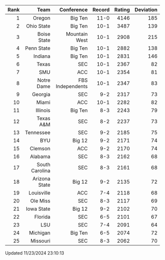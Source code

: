 | Rank  | Team                 | Conference           | Record   | Rating | Deviation |
| ---:  | ---:                 | ---:                 | ---:     | ---:   | ---:      |
| 1     | Oregon               | Big Ten              | 11-0     | 4146   | 185       |
| 2     | Ohio State           | Big Ten              | 10-1     | 3487   | 139       |
| 3     | Boise State          | Mountain West        | 10-1     | 2908   | 215       |
| 4     | Penn State           | Big Ten              | 10-1     | 2882   | 138       |
| 5     | Indiana              | Big Ten              | 10-1     | 2831   | 146       |
| 6     | Texas                | SEC                  | 10-1     | 2367   | 82        |
| 7     | SMU                  | ACC                  | 10-1     | 2354   | 81        |
| 8     | Notre Dame           | FBS Independents     | 10-1     | 2347   | 83        |
| 9     | Georgia              | SEC                  | 9-2      | 2317   | 73        |
| 10    | Miami                | ACC                  | 10-1     | 2282   | 82        |
| 11    | Illinois             | Big Ten              | 8-3      | 2243   | 79        |
| 12    | Texas A&M            | SEC                  | 8-2      | 2237   | 73        |
| 13    | Tennessee            | SEC                  | 9-2      | 2185   | 75        |
| 14    | BYU                  | Big 12               | 9-2      | 2171   | 74        |
| 15    | Clemson              | ACC                  | 9-2      | 2170   | 74        |
| 16    | Alabama              | SEC                  | 8-3      | 2162   | 68        |
| 17    | South Carolina       | SEC                  | 8-3      | 2161   | 68        |
| 18    | Arizona State        | Big 12               | 9-2      | 2135   | 72        |
| 19    | Louisville           | ACC                  | 7-4      | 2118   | 68        |
| 20    | Ole Miss             | SEC                  | 8-3      | 2117   | 69        |
| 21    | Iowa State           | Big 12               | 9-2      | 2102   | 70        |
| 22    | Florida              | SEC                  | 6-5      | 2101   | 67        |
| 23    | LSU                  | SEC                  | 7-4      | 2091   | 64        |
| 24    | Michigan             | Big Ten              | 6-5      | 2074   | 72        |
| 25    | Missouri             | SEC                  | 8-3      | 2062   | 70        |

Updated 11/23/2024 23:10:13
